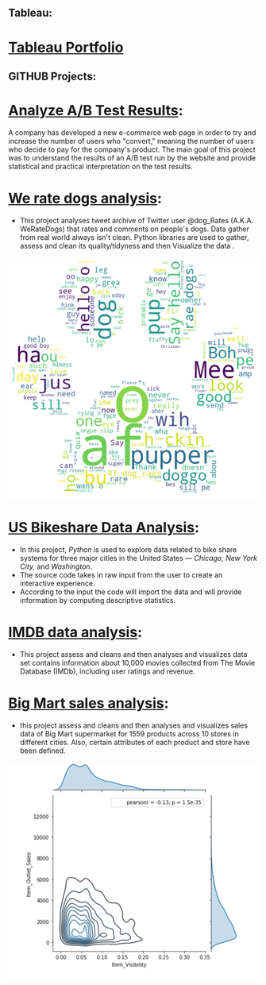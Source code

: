 ## Tableau:
# [Tableau Portfolio](https://public.tableau.com/profile/i.a8371#!/)

##  GITHUB Projects:
# [Analyze A/B Test Results](https://github.com/IslamAbdelrahman00/AnalyzeABTestResults-):
A company has developed a new e-commerce web page in order to try and increase the number of users who "convert," meaning the number of users who decide to pay for the company's product.
The main goal of this project was to understand the results of an A/B test run by the website and provide statistical and practical interpretation on the test results.

# [We rate dogs analysis](https://github.com/IslamAbdelrahman00/We_Rate_Dogs_Project): 
- This project analyses tweet archive of Twitter user @dog_Rates (A.K.A. WeRateDogs) that rates and comments on people's dogs. Data gather from real world always isn't clean. Python libraries are used to gather, assess and clean its quality/tidyness and then Visualize the data .

![](/images/Unknown.png)

# [US Bikeshare Data Analysis](https://github.com/IslamAbdelrahman00/US-Bikeshare-Data-Exploration):
- In this project, _Python_ is used to explore data related to bike share systems for three major cities in the United States — _Chicago, New York City,_ and _Washington_. 
- The source code takes in raw input from the user to create an interactive experience. 
- According to the input the code will import the data and will provide information by computing descriptive statistics.

# [IMDB data analysis](https://github.com/IslamAbdelrahman00/IMDb_movie_data):
- This project assess and cleans and then analyses and visualizes data set contains information about 10,000 movies collected from The Movie Database (IMDb), including user ratings and revenue.

# [Big Mart sales analysis](https://github.com/IslamAbdelrahman00/Big-Mart-sales-analysis):
- this project assess and cleans and then analyses and visualizes sales data of Big Mart supermarket for 1559 products across 10 stores in different cities. Also, certain attributes of each product and store have been defined. 

![](/images/Screen%20Shot%202021-04-02%20at%2023.41.26.png)

